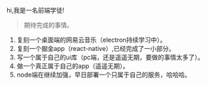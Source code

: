 
hi,我是一名前端学徒!<br>
> 期待完成的事情。
1. 复刻一个桌面端的网易云音乐（electron持续学习中）。
2. 复刻一个掘金app（react-native）,已经完成了一小部分。
4. 写一个属于自己的ui库（pc端，还是遥遥无期，要做的事情太多了）。
5. 做一个真正属于自己的app（遥遥无期）。
6. node端在继续加强，早日部署一个只属于自己的服务，哈哈哈。
